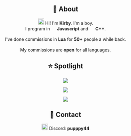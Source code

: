 <h2 align="center">👋 About</h2>
<p align="center"><img width="20px" src="https://emoji.gg/assets/emoji/2112_wave_animated.gif"> Hi! I'm <b>Kirby</b>. I'm a boy.<br>I program in <img src="https://cdn.icon-icons.com/icons2/2108/PNG/512/javascript_icon_130900.png" width="15px"> <b>Javascript</b> and <img src="https://upload.wikimedia.org/wikipedia/commons/thumb/1/18/ISO_C%2B%2B_Logo.svg/1822px-ISO_C%2B%2B_Logo.svg.png" width="15px"> <b>C++</b>.<br><br>I've done commissions in <b>Lua</b> for  <b>50+</b> people a while back.<br><br>My commissions are <b>open</b> for all languages.
<h2 align="center">⭐ Spotlight</h2>
<p align="center"><img src="https://github-readme-stats.vercel.app/api/pin/?username=pupppy44&repo=pascal&theme=chartreuse-dark">
<br>
<p align="center"><img src="https://github-readme-stats.vercel.app/api/pin/?username=pupppy44&repo=bob&theme=chartreuse-dark">
<br>
<p align="center"><img src="https://github-readme-stats.vercel.app/api/pin/?username=pupppy44&repo=winmp3&theme=chartreuse-dark">
</p></p>
<h2 align="center">📱 Contact</h2>
<p align="center"><img src="https://cdn4.iconfinder.com/data/icons/logos-and-brands/512/91_Discord_logo_logos-512.png" width="20px"> Discord: <b>pupppy44</label></b>
